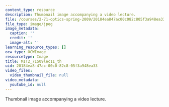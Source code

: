```yaml
---
content_type: resource
description: Thumbnail image accompanying a video lecture.
file: /courses/2-71-optics-spring-2009/20184ea847ac00c082c805f3a948ea33_MIT2_71S09lec11_th.jpg
file_type: image/jpeg
image_metadata:
  caption: ''
  credit: ''
  image-alt: ''
learning_resource_types: []
ocw_type: OCWImage
resourcetype: Image
title: MIT2_71S09lec11_th
uid: 20184ea8-47ac-00c0-82c8-05f3a948ea33
video_files:
  video_thumbnail_file: null
video_metadata:
  youtube_id: null
---
```

Thumbnail image accompanying a video lecture.

